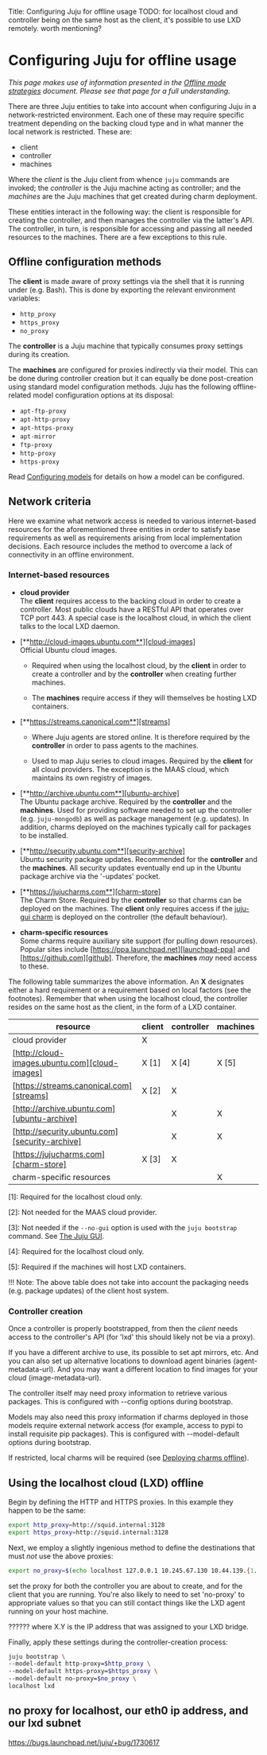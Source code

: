 Title: Configuring Juju for offline usage
TODO:  for localhost cloud and controller being on the same host as the client, it's possible to use LXD remotely. worth mentioning?

# Configuring Juju for offline usage

*This page makes use of information presented in the
[Offline mode strategies][charms-offline-strategies] document. Please see that
page for a full understanding.*

There are three Juju entities to take into account when configuring Juju in a
network-restricted environment. Each one of these may require specific
treatment depending on the backing cloud type and in what manner the local
network is restricted. These are:

 - client
 - controller
 - machines

Where the *client* is the Juju client from whence `juju` commands are invoked;
the *controller* is the Juju machine acting as controller; and the *machines*
are the Juju machines that get created during charm deployment.

These entities interact in the following way: the client is responsible for
creating the controller, and then manages the controller via the latter's API.
The controller, in turn, is responsible for accessing and passing all needed
resources to the machines. There are a few exceptions to this rule.

## Offline configuration methods

The **client** is made aware of proxy settings via the shell that it is running
under (e.g. Bash). This is done by exporting the relevant environment
variables:

 - `http_proxy`
 - `https_proxy`
 - `no_proxy`

The **controller** is a Juju machine that typically consumes proxy settings 
during its creation.

The **machines** are configured for proxies indirectly via their model. This
can be done during controller creation but it can equally be done post-creation
using standard model configuration methods. Juju has the following
offline-related model configuration options at its disposal:

 - `apt-ftp-proxy`
 - `apt-http-proxy`
 - `apt-https-proxy`
 - `apt-mirror`
 - `ftp-proxy`
 - `http-proxy`
 - `https-proxy`

Read [Configuring models][models-config] for details on how a model can be
configured.

## Network criteria

Here we examine what network access is needed to various internet-based
resources for the aforementioned three entities in order to satisfy base
requirements as well as requirements arising from local implementation
decisions. Each resource includes the method to overcome a lack of connectivity
in an offline environment.

### Internet-based resources

 - **cloud provider**  
   The **client** requires access to the backing cloud in order to create a
   controller. Most public clouds have a RESTful API that operates over TCP
   port 443. A special case is the localhost cloud, in which the client talks
   to the local LXD daemon.

 - [**http://cloud-images.ubuntu.com**][cloud-images]  
   Official Ubuntu cloud images.  
   
     - Required when using the localhost cloud, by the **client** in order to
       create a controller and by the **controller** when creating further
       machines.

     - The **machines** require access if they will themselves be hosting LXD
       containers.

 - [**https://streams.canonical.com**][streams]

     - Where Juju agents are stored online. It is therefore required by the
       **controller** in order to pass agents to the machines.  
     
     - Used to map Juju series to cloud images. Required by the **client** for
       all cloud providers. The exception is the MAAS cloud, which maintains
       its own registry of images.
   
 - [**http://archive.ubuntu.com**][ubuntu-archive]  
   The Ubuntu package archive. Required by the **controller** and the
   **machines**. Used for providing software needed to set up the controller
   (e.g. `juju-mongodb`) as well as package management (e.g. updates). In
   addition, charms deployed on the machines typically call for packages to be
   installed.
   
 - [**http://security.ubuntu.com**][security-archive]  
   Ubuntu security package updates. Recommended for the **controller** and
   the **machines**. All security updates eventually end up in the Ubuntu
   package archive via the '-updates' pocket.

 - [**https://jujucharms.com**][charm-store]  
   The Charm Store. Required by the **controller** so that charms can be
   deployed on the machines. The **client** only requires access if the
   [juju-gui charm][charm-store-juju-gui] is deployed on the controller (the
   default behaviour).  
   
 - **charm-specific resources**  
   Some charms require auxiliary site support (for pulling down resources).
   Popular sites include [https://ppa.launchpad.net][launchpad-ppa] and
   [https://github.com][github]. Therefore, the **machines** *may* need access
   to these.

The following table summarizes the above information. An **X** designates
either a hard requirement or a requirement based on local factors (see the
footnotes). Remember that when using the localhost cloud, the controller
resides on the same host as the client, in the form of a LXD container.

resource                                       | client | controller | machines
---------------------------------------------- | ------ | ---------- | --------
cloud provider                                 | X      |            |
[http://cloud-images.ubuntu.com][cloud-images] | X [1]  | X [4]      | X [5]
[https://streams.canonical.com][streams]       | X [2]  | X          |  
[http://archive.ubuntu.com][ubuntu-archive]    |        | X          | X
[http://security.ubuntu.com][security-archive] |        | X          | X
[https://jujucharms.com][charm-store]          | X [3]  | X          |  
charm-specific resources                       |        |            | X

[1]: Required for the localhost cloud only.

[2]: Not needed for the MAAS cloud provider.

[3]: Not needed if the `--no-gui` option is used with the `juju bootstrap`
command. See [The Juju GUI][controllers-gui].

[4]: Required for the localhost cloud only.

[5]: Required if the machines will host LXD containers.

!!! Note:
    The above table does not take into account the packaging needs (e.g.
    package updates) of the client host system.

### Controller creation
Once a controller is properly bootstrapped, from then the *client* needs access
to the controller's API (for 'lxd' this should likely not be via a proxy).

If you have a different archive to use, its possible to set apt mirrors, etc.
And you can also set up alternative locations to download agent binaries
(agent-metadata-url). And you may want a different location to find images for
your cloud (image-metadata-url).

The controller itself may need proxy information to retrieve various
packages. This is configured with --config options during bootstrap.

Models may also need this proxy information if charms deployed in those models
require external network access (for example, access to pypi to install
requisite pip packages). This is configured with --model-default options during
bootstrap.

If restricted, local charms will be required (see
[Deploying charms offline][charms-offline-deploying]).

## Using the localhost cloud (LXD) offline

Begin by defining the HTTP and HTTPS proxies. In this example they happen to be
the same:

```bash
export http_proxy=http://squid.internal:3128
export https_proxy=http://squid.internal:3128
```

Next, we employ a slightly ingenious method to define the destinations that
must *not* use the above proxies:

```bash
export no_proxy=$(echo localhost 127.0.0.1 10.245.67.130 10.44.139.{1..255} | sed 's/ /,/g')
```

set the proxy for both the controller you are about to create, and for the
client that you are running. You're also likely to need to set 'no-proxy' to
appropriate values so that you can still contact things like the LXD agent
running on your host machine.

?????? where X.Y is the IP address that was assigned to your LXD bridge. 

Finally, apply these settings during the controller-creation process:

```bash
juju bootstrap \
--model-default http-proxy=$http_proxy \
--model-default https-proxy=$https_proxy \
--model-default no-proxy=$no_proxy \
localhost lxd
```

## no proxy for localhost, our eth0 ip address, and our lxd subnet
https://bugs.launchpad.net/juju/+bug/1730617

<!-- LINKS -->

[charms-offline-deploying]: ./charms-offline-deploying.html
[charms-offline-strategies]: ./charms-offline-strategies.html
[models-config]: ./models-config.html
[cloud-images]: http://cloud-images.ubuntu.com
[streams]: https://streams.canonical.com
[ubuntu-archive]: http://archive.ubuntu.com
[security-archive]: http://security.ubuntu.com
[charm-store]: https://jujucharms.com
[charm-store-juju-gui]: https://jujucharms.com/u/juju-gui/juju-gui
[controllers-gui]:  controllers-gui.html
[github]: https://github.com
[launchpad-ppa]: https://ppa.launchpad.net
[anchor__http/s-proxy]: ./charms-offline-strategies.html#http/s-proxy
[anchor__cloud-images-mirror]: ./charms-offline-strategies.html#cloud-images-mirror
